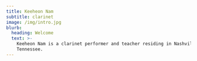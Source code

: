 ```yaml
---
title: Keeheon Nam
subtitle: clarinet
image: /img/intro.jpg
blurb:
  heading: Welcome
  text: >-
    Keeheon Nam is a clarinet performer and teacher residing in Nashville,
    Tennessee.
---
```


